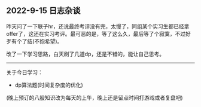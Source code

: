 ## 2022-9-15 日志杂谈
昨天问了一下联子hr，还说最终考评没有完，太慢了，同组某个实习生都已经拿offer了，这还在实习考评。最可恶的是，等了这么久，最后等了个寂寞，不过好歹有个了结(不抱希望)。

改了一下学习思路，白天刷了几道dp，还是不错的，能让自己思考。

-----
关于今日学习：

- dp算法题(时间复杂度的优化)

(晚上预订的八股知识改为每天的上午，晚上还是留点时间打游戏或者复盘吧)
